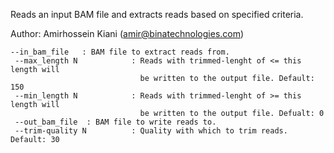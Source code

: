 Reads an input BAM file and extracts reads based on specified criteria.

Author: Amirhossein Kiani (amir@binatechnologies.com)
<pre><code>--in_bam_file <bam_file>  : BAM file to extract reads from.
 --max_length N            : Reads with trimmed-lenght of <= this length will
                             be written to the output file. Default: 150
 --min_length N            : Reads with trimmed-lenght of >= this length will
                             be written to the output file. Defualt: 0
 --out_bam_file <bam_file> : BAM file to write reads to.
 --trim-quality N          : Quality with which to trim reads. Default: 30
</code></pre>

